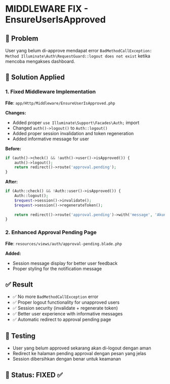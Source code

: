 # MIDDLEWARE FIX - EnsureUserIsApproved

## 🐛 Problem
User yang belum di-approve mendapat error `BadMethodCallException: Method Illuminate\Auth\RequestGuard::logout does not exist` ketika mencoba mengakses dashboard.

## 🔧 Solution Applied

### 1. Fixed Middleware Implementation
**File**: `app/Http/Middleware/EnsureUserIsApproved.php`

**Changes:**
- Added proper `use Illuminate\Support\Facades\Auth;` import
- Changed `auth()->logout()` to `Auth::logout()`
- Added proper session invalidation and token regeneration
- Added informative message for user

**Before:**
```php
if (auth()->check() && !auth()->user()->isApproved()) {
    auth()->logout();
    return redirect()->route('approval.pending');
}
```

**After:**
```php
if (Auth::check() && !Auth::user()->isApproved()) {
    Auth::logout();
    $request->session()->invalidate();
    $request->session()->regenerateToken();
    
    return redirect()->route('approval.pending')->with('message', 'Akun Anda belum disetujui oleh administrator.');
}
```

### 2. Enhanced Approval Pending Page
**File**: `resources/views/auth/approval-pending.blade.php`

**Added:**
- Session message display for better user feedback
- Proper styling for the notification message

## ✅ Result
- ✅ No more `BadMethodCallException` error
- ✅ Proper logout functionality for unapproved users
- ✅ Session security (invalidate + regenerate token)
- ✅ Better user experience with informative messages
- ✅ Automatic redirect to approval pending page

## 🧪 Testing
- User yang belum approved sekarang akan di-logout dengan aman
- Redirect ke halaman pending approval dengan pesan yang jelas
- Session dibersihkan dengan benar untuk keamanan

## 🎯 Status: FIXED ✅